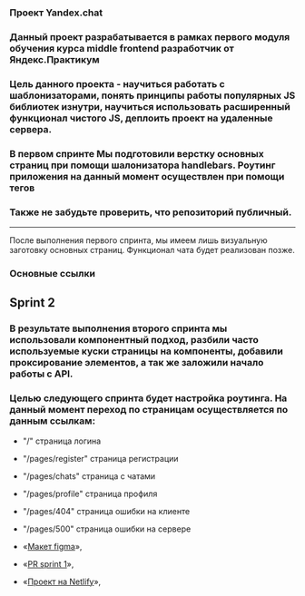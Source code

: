 ### Проект Yandex.chat

### Данный проект разрабатывается в рамках первого модуля обучения курса middle frontend разработчик от Яндекс.Практикум

### Цель данного проекта - научиться работать с шаблонизаторами, понять принципы работы популярных JS библиотек изнутри, научиться использовать расширенный функционал чистого JS, деплоить проект на удаленные сервера.

### В первом спринте Мы подготовили верстку основных страниц при помощи шалонизатора handlebars. Роутинг приложения на данный момент осуществлен при помощи тегов <a>

### Также не забудьте проверить, что репозиторий публичный.

---

После выполнения первого спринта, мы имеем лишь визуальную заготовку основных страниц. Функционал чата будет реализован позже.

### **Основные ссылки**

## Sprint 2
### В результате выполнения второго спринта мы использовали компонентный подход, разбили часто используемые куски страницы на компоненты, добавили проксирование элементов, а так же заложили начало работы с API.
### Целью следующего спринта будет настройка роутинга. На данный момент переход по страницам осуществляется по данным ссылкам:    

- "/" страница логина  
- "/pages/register" страница регистрации  
- "/pages/chats" страница с чатами
- "/pages/profile" страница профиля
- "/pages/404" страница ошибки на клиенте
- "/pages/500" страница ошибки на сервере

- «[Макет figma](https://www.figma.com/file/LJ4O0eIpEidkU9FGOBsBSu/Chat_external_link-Copy)»,
- «[PR sprint 1](https://github.com/kronos2033/middle.messenger.praktikum.yandex/pull/1)»,
- «[Проект на Netlify](https://deploy-preview-1--resilient-lollipop-5cc7f4.netlify.app/)»,
